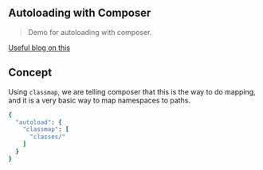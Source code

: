 ## Autoloading with Composer

> Demo for autoloading with composer.

[Useful blog on this](https://medium.com/tech-tajawal/php-composer-the-autoloader-d676a2f103aa)


## Concept

Using `classmap`, we are telling composer that this is the way to do mapping, and it is a very basic way to map namespaces to paths.

```ruby
{
  "autoload": {
	"classmap": [
	  "classes/"
	]
  }
}
```
